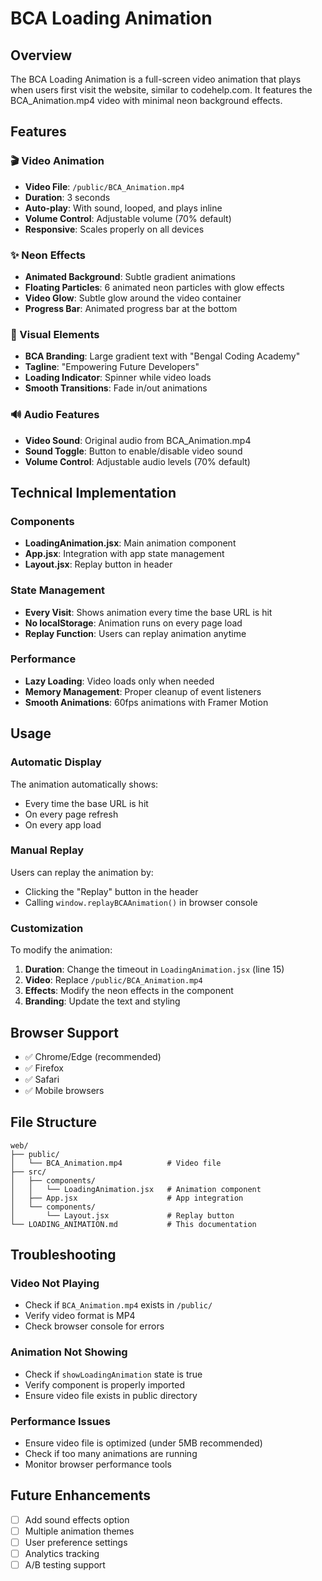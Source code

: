 # BCA Loading Animation

## Overview
The BCA Loading Animation is a full-screen video animation that plays when users first visit the website, similar to codehelp.com. It features the BCA_Animation.mp4 video with minimal neon background effects.

## Features

### 🎬 Video Animation
- **Video File**: `/public/BCA_Animation.mp4`
- **Duration**: 3 seconds
- **Auto-play**: With sound, looped, and plays inline
- **Volume Control**: Adjustable volume (70% default)
- **Responsive**: Scales properly on all devices

### ✨ Neon Effects
- **Animated Background**: Subtle gradient animations
- **Floating Particles**: 6 animated neon particles with glow effects
- **Video Glow**: Subtle glow around the video container
- **Progress Bar**: Animated progress bar at the bottom

### 🎨 Visual Elements
- **BCA Branding**: Large gradient text with "Bengal Coding Academy"
- **Tagline**: "Empowering Future Developers"
- **Loading Indicator**: Spinner while video loads
- **Smooth Transitions**: Fade in/out animations

### 🔊 Audio Features
- **Video Sound**: Original audio from BCA_Animation.mp4
- **Sound Toggle**: Button to enable/disable video sound
- **Volume Control**: Adjustable audio levels (70% default)

## Technical Implementation

### Components
- **LoadingAnimation.jsx**: Main animation component
- **App.jsx**: Integration with app state management
- **Layout.jsx**: Replay button in header

### State Management
- **Every Visit**: Shows animation every time the base URL is hit
- **No localStorage**: Animation runs on every page load
- **Replay Function**: Users can replay animation anytime

### Performance
- **Lazy Loading**: Video loads only when needed
- **Memory Management**: Proper cleanup of event listeners
- **Smooth Animations**: 60fps animations with Framer Motion

## Usage

### Automatic Display
The animation automatically shows:
- Every time the base URL is hit
- On every page refresh
- On every app load

### Manual Replay
Users can replay the animation by:
- Clicking the "Replay" button in the header
- Calling `window.replayBCAAnimation()` in browser console

### Customization
To modify the animation:
1. **Duration**: Change the timeout in `LoadingAnimation.jsx` (line 15)
2. **Video**: Replace `/public/BCA_Animation.mp4`
3. **Effects**: Modify the neon effects in the component
4. **Branding**: Update the text and styling

## Browser Support
- ✅ Chrome/Edge (recommended)
- ✅ Firefox
- ✅ Safari
- ✅ Mobile browsers

## File Structure
```
web/
├── public/
│   └── BCA_Animation.mp4          # Video file
├── src/
│   ├── components/
│   │   └── LoadingAnimation.jsx   # Animation component
│   ├── App.jsx                    # App integration
│   └── components/
│       └── Layout.jsx             # Replay button
└── LOADING_ANIMATION.md           # This documentation
```

## Troubleshooting

### Video Not Playing
- Check if `BCA_Animation.mp4` exists in `/public/`
- Verify video format is MP4
- Check browser console for errors

### Animation Not Showing
- Check if `showLoadingAnimation` state is true
- Verify component is properly imported
- Ensure video file exists in public directory

### Performance Issues
- Ensure video file is optimized (under 5MB recommended)
- Check if too many animations are running
- Monitor browser performance tools

## Future Enhancements
- [ ] Add sound effects option
- [ ] Multiple animation themes
- [ ] User preference settings
- [ ] Analytics tracking
- [ ] A/B testing support

